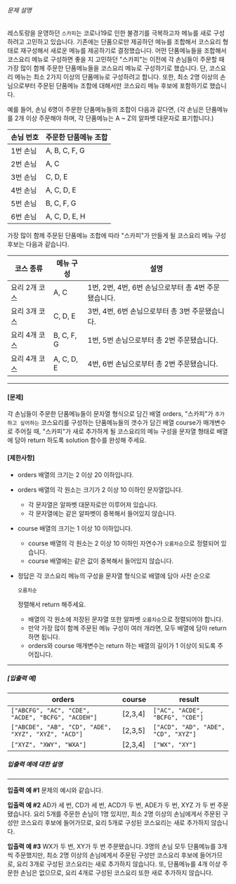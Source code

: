 ###### 문제 설명

레스토랑을 운영하던 `스카피`는 코로나19로 인한 불경기를 극복하고자 메뉴를 새로 구성하려고 고민하고 있습니다.
기존에는 단품으로만 제공하던 메뉴를 조합해서 코스요리 형태로 재구성해서 새로운 메뉴를 제공하기로 결정했습니다. 어떤 단품메뉴들을 조합해서 코스요리 메뉴로 구성하면 좋을 지 고민하던 "스카피"는 이전에 각 손님들이 주문할 때 가장 많이 함께 주문한 단품메뉴들을 코스요리 메뉴로 구성하기로 했습니다.
단, 코스요리 메뉴는 최소 2가지 이상의 단품메뉴로 구성하려고 합니다. 또한, 최소 2명 이상의 손님으로부터 주문된 단품메뉴 조합에 대해서만 코스요리 메뉴 후보에 포함하기로 했습니다.

예를 들어, 손님 6명이 주문한 단품메뉴들의 조합이 다음과 같다면,
(각 손님은 단품메뉴를 2개 이상 주문해야 하며, 각 단품메뉴는 A ~ Z의 알파벳 대문자로 표기합니다.)

| 손님 번호 | 주문한 단품메뉴 조합 |
| --------- | -------------------- |
| 1번 손님  | A, B, C, F, G        |
| 2번 손님  | A, C                 |
| 3번 손님  | C, D, E              |
| 4번 손님  | A, C, D, E           |
| 5번 손님  | B, C, F, G           |
| 6번 손님  | A, C, D, E, H        |

가장 많이 함께 주문된 단품메뉴 조합에 따라 "스카피"가 만들게 될 코스요리 메뉴 구성 후보는 다음과 같습니다.

| 코스 종류     | 메뉴 구성  | 설명                                                 |
| ------------- | ---------- | ---------------------------------------------------- |
| 요리 2개 코스 | A, C       | 1번, 2번, 4번, 6번 손님으로부터 총 4번 주문됐습니다. |
| 요리 3개 코스 | C, D, E    | 3번, 4번, 6번 손님으로부터 총 3번 주문됐습니다.      |
| 요리 4개 코스 | B, C, F, G | 1번, 5번 손님으로부터 총 2번 주문됐습니다.           |
| 요리 4개 코스 | A, C, D, E | 4번, 6번 손님으로부터 총 2번 주문됐습니다.           |

------

#### **[문제]**

각 손님들이 주문한 단품메뉴들이 문자열 형식으로 담긴 배열 orders, "스카피"가 `추가하고 싶어하는` 코스요리를 구성하는 단품메뉴들의 갯수가 담긴 배열 course가 매개변수로 주어질 때, "스카피"가 새로 추가하게 될 코스요리의 메뉴 구성을 문자열 형태로 배열에 담아 return 하도록 solution 함수를 완성해 주세요.

#### **[제한사항]**

- orders 배열의 크기는 2 이상 20 이하입니다.

- orders 배열의 각 원소는 크기가 2 이상 10 이하인 문자열입니다.

  - 각 문자열은 알파벳 대문자로만 이루어져 있습니다.
  - 각 문자열에는 같은 알파벳이 중복해서 들어있지 않습니다.

- course 배열의 크기는 1 이상 10 이하입니다.

  - course 배열의 각 원소는 2 이상 10 이하인 자연수가 `오름차순`으로 정렬되어 있습니다.
  - course 배열에는 같은 값이 중복해서 들어있지 않습니다.

- 정답은 각 코스요리 메뉴의 구성을 문자열 형식으로 배열에 담아 사전 순으로

   

  ```
  오름차순
  ```

   

  정렬해서 return 해주세요.

  - 배열의 각 원소에 저장된 문자열 또한 알파벳 `오름차순`으로 정렬되어야 합니다.
  - 만약 가장 많이 함께 주문된 메뉴 구성이 여러 개라면, 모두 배열에 담아 return 하면 됩니다.
  - orders와 course 매개변수는 return 하는 배열의 길이가 1 이상이 되도록 주어집니다.

------

##### **[입출력 예]**

| orders                                              | course  | result                              |
| --------------------------------------------------- | ------- | ----------------------------------- |
| `["ABCFG", "AC", "CDE", "ACDE", "BCFG", "ACDEH"]`   | [2,3,4] | `["AC", "ACDE", "BCFG", "CDE"]`     |
| `["ABCDE", "AB", "CD", "ADE", "XYZ", "XYZ", "ACD"]` | [2,3,5] | `["ACD", "AD", "ADE", "CD", "XYZ"]` |
| `["XYZ", "XWY", "WXA"]`                             | [2,3,4] | `["WX", "XY"]`                      |

##### **입출력 예에 대한 설명**

------

**입출력 예 #1**
문제의 예시와 같습니다.

**입출력 예 #2**
AD가 세 번, CD가 세 번, ACD가 두 번, ADE가 두 번, XYZ 가 두 번 주문됐습니다.
요리 5개를 주문한 손님이 1명 있지만, 최소 2명 이상의 손님에게서 주문된 구성만 코스요리 후보에 들어가므로, 요리 5개로 구성된 코스요리는 새로 추가하지 않습니다.

**입출력 예 #3**
WX가 두 번, XY가 두 번 주문됐습니다.
3명의 손님 모두 단품메뉴를 3개씩 주문했지만, 최소 2명 이상의 손님에게서 주문된 구성만 코스요리 후보에 들어가므로, 요리 3개로 구성된 코스요리는 새로 추가하지 않습니다.
또, 단품메뉴를 4개 이상 주문한 손님은 없으므로, 요리 4개로 구성된 코스요리 또한 새로 추가하지 않습니다.